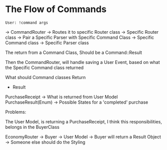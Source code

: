 # The Flow of Commands

```twitch
User: !command args
```

-> CommandRouter -> Routes it to specific Router class
  -> Specific Router class
     -> Pair a Specific Parser with Specific Command Class
     -> Specific Command class
     -> Specific Parser class

The return from a Command Class, Should be a Command::Result

Then the CommandRouter, will handle saving a User Event,
based on what the Specific Command class returned

What should Command classes Return

- Result

PurchaseReceipt -> What is returned from User Model
PurchaseResult(Enum) -> Possible States for a 'completed' purchase

Problems:

The User Model, is returning a PurchaseReceipt,
I think this responsibilities, belongs in the BuyerClass

EconomyRouter
  -> Buyer
     -> User Model
     -> Buyer will return a Result Object
     -> Someone else should do the Styling
